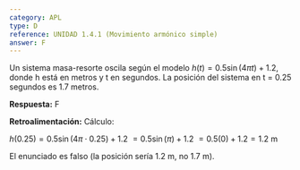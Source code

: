 ```yaml
---
category: APL
type: D
reference: UNIDAD 1.4.1 (Movimiento armónico simple)
answer: F
---
```


Un sistema masa-resorte oscila según el modelo $h(t) = 0.5\sin(4\pi t) + 1.2$, donde h está en metros y t en segundos. La posición del sistema en t = 0.25 segundos es 1.7 metros.

**Respuesta:** F

**Retroalimentación:**
Cálculo:

$h(0.25) = 0.5\sin(4\pi \cdot 0.25) + 1.2$
$= 0.5\sin(\pi) + 1.2$
$= 0.5(0) + 1.2 = 1.2$ m

El enunciado es falso (la posición sería 1.2 m, no 1.7 m).
